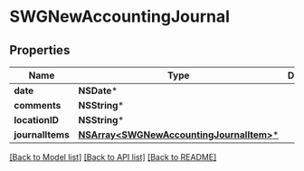 # SWGNewAccountingJournal

## Properties
Name | Type | Description | Notes
------------ | ------------- | ------------- | -------------
**date** | **NSDate*** |  | 
**comments** | **NSString*** |  | [optional] 
**locationID** | **NSString*** |  | [optional] 
**journalItems** | [**NSArray&lt;SWGNewAccountingJournalItem&gt;***](SWGNewAccountingJournalItem.md) |  | [optional] 

[[Back to Model list]](../README.md#documentation-for-models) [[Back to API list]](../README.md#documentation-for-api-endpoints) [[Back to README]](../README.md)


